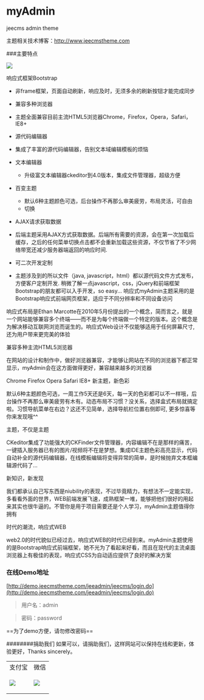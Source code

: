 # myAdmin
jeecms admin theme

主题相关技术博客：http://www.jeecmstheme.com

###主要特点

![](http://www.jeecmstheme.com/content/images/2017/04/snipaste_squirrel_20170415_083056.png)

响应式框架Bootstrap

* 非frame框架，页面自动刷新，响应及时，无须多余的刷新按钮才能完成同步

* 兼容多种浏览器

 * 主题全面兼容目前主流HTML5浏览器Chrome，Firefox，Opera，Safari，IE8+

* 源代码编辑器

 * 集成了丰富的源代码编辑器，告别文本域编辑模板的烦恼

* 文本编辑器

  * 升级富文本编辑器ckeditor到4.0版本，集成文件管理器，超级方便

* 百变主题

  *  默认6种主题颜色可选，后台操作不再那么审美疲劳，布局灵活，可自由
  *  切换

* AJAX请求获取数据

 * 后端主题采用AJAX方式获取数据。后端所有需要的资源，会在第一次加载后缓存，之后的任何菜单切换点击都不会重新加载这些资源，不仅节省了不少网络带宽还减少服务器端返回的响应时间.

* 可二次开发定制

 * 主题涉及到的所以文件（java, javascript，html）都以源代码文件方式发布，方便客户定制开发. 稍微了解一点javascript，css，jQuery和前端框架Bootstrap的朋友都可以入手开发，so easy...
响应式myAdmin主题采用的是Bootstrap响应式前端网页框架，适应于不同分辨率和不同设备访问

响应式布局是Ethan Marcotte在2010年5月份提出的一个概念，简而言之，就是一个网站能够兼容多个终端——而不是为每个终端做一个特定的版本。这个概念是为解决移动互联网浏览而诞生的。响应式Web设计不仅能够适用于任何屏幕尺寸, 还为用户带来更完美的体验


兼容多种主流HTML5浏览器

在网站的设计和制作中，做好浏览器兼容，才能够让网站在不同的浏览器下都正常显示，myAdmin会在这方面做得更好，兼容越来越多的浏览器

Chrome Firefox Opera Safari IE8+
新主题，新色彩

默认6种主题颜色可选，一周工作5天还是6天，每一天的色彩都可以不一样哦，后台操作不再那么审美疲劳有木有。动态布局不习惯？没关系，选择盒式布局就搞定啦。习惯导航菜单在右边？这还不见简单，选择导航栏位置右侧即可, 更多惊喜等你来发现哦^^

主题，不仅是主题

CKeditor集成了功能强大的CKFinder文件管理器，内容编辑不在是那样的痛苦，一键插入服务器已有的图片/视频将不在是梦想。集成IDE主题色彩高亮显示，代码自动补全的源代码编辑器，在线模板编辑将变得异常的简单，是时候抛弃文本框编辑源代码了...

新知识，新发现

我们都承认自己写东西是niubility的表现，不过毕竟精力，有想法不一定能实现，多看看外面的世界，WEB前端发展飞速，成熟框架一堆，能够把他们很好的用起来其实也很牛逼的。不管你是用于项目需要还是个人学习，myAdmin主题值得你拥有

时代的潮流，响应式WEB

web2.0的时代貌似已经过去，响应式WEB的时代已经到来。myAdmin主题使用的是Bootstrap响应式前端框架，她不光为了看起来好看，而且在现代的主流桌面浏览器上有极佳的表现，响应式CSS为自动适应提供了良好的解决方案

### 在线Demo地址
[http://demo.jeecmstheme.com/jeeadmin/jeecms/login.do](http://demo.jeecmstheme.com/jeeadmin/jeecms/login.do)

> 用户名：admin

> 密码：password

==为了demo方便，请勿修改密码==

########捐助我们
如果可以，请捐助我们，这样网站可以保持在线和更新，体验更好，Thanks sincerely。

<table>
    <tr>
        <td>支付宝</td>
        <td>微信</td>
    </tr>
    <tr>
        <td>

![](http://www.jeecmstheme.com/content/images/2017/04/IMG_20170422_122709-1.jpg)
</td>
        <td>
        
![](http://www.jeecmstheme.com/content/images/2017/04/mmqrcode1492835172458.png)

</td>
    </tr>
</table>
